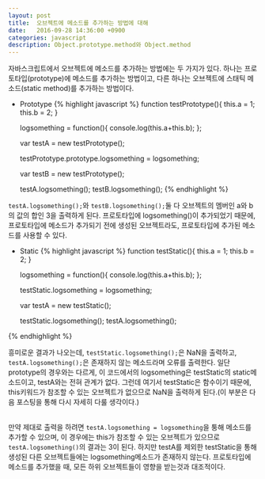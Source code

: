```yaml
---
layout: post
title:  오브젝트에 메소드를 추가하는 방법에 대해
date:   2016-09-28 14:36:00 +0900
categories: javascript
description: Object.prototype.method와 Object.method
---
```


자바스크립트에서 오브젝트에 메소드를 추가하는 방법에는 두 가지가 있다. 하나는 프로토타입(prototype)에 메소드를 추가하는 방법이고, 다른 하나는 오브젝트에 스태틱 메소드(static method)를 추가하는 방법이다.<br>

- Prototype
{% highlight javascript %}
function testPrototype(){
        this.a = 1;
        this.b = 2;
    }

    logsomething = function(){
        console.log(this.a+this.b);
    };
    
    var testA = new testPrototype();

    testPrototype.prototype.logsomething = logsomething;
    
    var testB = new testPrototype();

    testA.logsomething();
    testB.logsomething();
{% endhighlight %}

`testA.logsomething();`와 `testB.logsomething();`둘 다 오브젝트의 멤버인 a와 b의 값의 합인 3을 출력하게 된다. 프로토타입에 logsomething()이 추가되었기 때문에, 프로토타입에 메소드가 추가되기 전에 생성된 오브젝트라도, 프로토타입에 추가된 메소드를 사용할 수 있다.<br>


- Static
{% highlight javascript %}
    function testStatic(){
        this.a = 1;
        this.b = 2;
    }
    
    logsomething = function(){
        console.log(this.a+this.b);
    };

    testStatic.logsomething = logsomething;
    
    var testA = new testStatic();

    testStatic.logsomething();
    testA.logsomething();
    
{% endhighlight %}

흥미로운 결과가 나오는데, `testStatic.logsomething();`은 NaN을 출력하고, `testA.logsomething();`은 존재하지 않는 메소드라며 오류를 출력한다. 일단 prototype의 경우와는 다르게, 이 코드에서의 logsomething은 testStatic의 static메소드이고, testA와는 전혀 관계가 없다. 그런데 여기서 testStatic은 함수이기 때문에, this키워드가 참조할 수 있는 오브젝트가 없으므로 NaN을 출력하게 된다.(이 부분은 다음 포스팅을 통해 다시 자세히 다룰 생각이다.)<br>
<br>

만약 제대로 출력을 하려면 `testA.logsomething = logsomething`을 퉁해 메소드를 추가할 수 있으며, 이 경우에는 this가 참조할 수 있는 오브젝트가 있으므로 `testA.logsomething()`의 결과는 3이 된다. 하지만 testA를 제외한 testStatic을 통해 생성된 다른 오브젝트들에는 logsomething메소드가 존재하지 않는다. 프로토타입에 메소드를 추가했을 때, 모든 하위 오브젝트들이 영향을 받는것과 대조적이다.<br>

